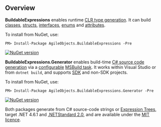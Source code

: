 ## Overview

**BuildableExpressions** enables runtime [CLR type generation](/building-types/). It can build 
[classes](/api/Building-Classes), [structs](/api/Building-Structs), [interfaces](/api/Building-Interfaces),
[enums](/api/Building-Enums) and [attributes](/api/Building-Attributes).

To install from NuGet, use:

```shell
PM> Install-Package AgileObjects.BuildableExpressions -Pre
```
[![NuGet version](https://badge.fury.io/nu/AgileObjects.BuildableExpressions.svg)](https://badge.fury.io/nu/AgileObjects.BuildableExpressions)

**BuildableExpressions.Generator** enables build-time [C# source code generation](/generating-code/)
via a [configurable](/generating-code/Configuration) 
[MSBuild task](https://docs.microsoft.com/en-us/visualstudio/msbuild/msbuild-tasks). It works within
Visual Studio or from `dotnet build`, and supports 
[SDK](https://docs.microsoft.com/en-us/dotnet/core/project-sdk/overview) and non-SDK projects.


To install from NuGet, use:

```shell
PM> Install-Package AgileObjects.BuildableExpressions.Generator -Pre
```
[![NuGet version](https://badge.fury.io/nu/AgileObjects.BuildableExpressions.Generator.svg)](https://badge.fury.io/nu/AgileObjects.BuildableExpressions.Generator)

Both packages generate from C# source-code strings or
[Expression Trees](https://docs.microsoft.com/en-us/dotnet/csharp/programming-guide/concepts/expression-trees), target .NET 4.6.1
and [.NETStandard 2.0](https://dotnet.microsoft.com/platform/dotnet-standard), and are available under the 
[MIT licence](https://github.com/agileobjects/BuildableExpressions/blob/master/LICENCE.md). 

